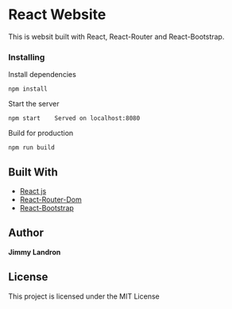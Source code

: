 # React Website
This is websit built with React, React-Router and React-Bootstrap. 


### Installing

Install dependencies

```
npm install
```

Start the server

```
npm start    Served on localhost:8080
```

Build for production

```
npm run build
```

## Built With

* [React js](https://reactjs.org/)
* [React-Router-Dom](https://www.npmjs.com/package/react-router-dom/)
* [React-Bootstrap](https://react-bootstrap.github.io/)

## Author

 **Jimmy Landron** 


## License

This project is licensed under the MIT License 




